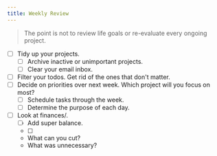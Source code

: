 ```yaml
---
title: Weekly Review
---
```


> The point is not to review life goals or re-evaluate every ongoing project. 

- [ ] Tidy up your projects.
    - [ ] Archive inactive or unimportant projects.
    - [ ] Clear your email inbox.
- [ ] Filter your todos. Get rid of the ones that don't matter.
- [ ] Decide on priorities over next week. Which project will you focus on most?
    - [ ] Schedule tasks through the week.
    - [ ] Determine the purpose of each day.
- [ ] Look at finances/. 
    - [ ] Add super balance.
    - [ ] 
    - What can you cut?
    - What was unnecessary?
